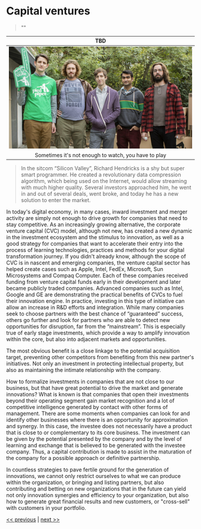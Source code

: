 # Capital ventures

>""

| TBD |
| :---: |
|![](../../images/capital_ventures.png)|
|Sometimes it's not enough to watch, you have to play|

>In the sitcom “Silicon Valley”, Richard Hendricks is a shy but super smart programmer. He created a revolutionary data compression algorithm, which being used on the Internet, would allow streaming with much higher quality. Several investors approached him, he went in and out of several deals, went broke, and today he has a new solution to enter the market.

In today's digital economy, in many cases, inward investment and merger activity are simply not enough to drive growth for companies that need to stay competitive. As an increasingly growing alternative, the corporate venture capital (CVC) model, although not new, has created a new dynamic in the investment ecosystem and the stimulus to innovation, as well as a good strategy for companies that want to accelerate their entry into the process of learning technologies, practices and methods for your digital transformation journey. If you didn't already know, although the scope of CVC is in nascent and emerging companies, the venture capital sector has helped create cases such as Apple, Intel, FedEx, Microsoft, Sun Microsystems and Compaq Computer. Each of these companies received funding from venture capital funds early in their development and later became publicly traded companies. Advanced companies such as Intel, Google and GE are demonstrating the practical benefits of CVCs to fuel their innovation engine.
In practice, investing in this type of initiative can allow an increase in R&D efforts and integration. While many companies seek to choose partners with the best chance of “guaranteed” success, others go further and look for partners who are able to detect new opportunities for disruption, far from the “mainstream”. This is especially true of early stage investments, which provide a way to amplify innovation within the core, but also into adjacent markets and opportunities.

The most obvious benefit is a close linkage to the potential acquisition target, preventing other competitors from benefiting from this new partner's initiatives. Not only an investment in protecting intellectual property, but also as maintaining the intimate relationship with the company.

How to formalize investments in companies that are not close to our business, but that have great potential to drive the market and generate innovations? What is known is that companies that open their investments beyond their operating segment gain market recognition and a lot of competitive intelligence generated by contact with other forms of management. There are some moments when companies can look for and identify other businesses where there is an opportunity for approximation and synergy. In this case, the investee does not necessarily have a product that is close to or complementary to its core business. The investment can be given by the potential presented by the company and by the level of learning and exchange that is believed to be generated with the investee company. Thus, a capital contribution is made to assist in the maturation of the company for a possible approach or definitive partnership.

In countless strategies to pave fertile ground for the generation of innovations, we cannot only restrict ourselves to what we can produce within the organization, or bringing and listing partners, but also contributing and betting on new organizations that in the future can yield not only innovation synergies and efficiency to your organization, but also how to generate great financial results and new customers, or "cross-sell" with customers in your portfolio.

[<< previous](7-startup_as_saas.md) | [next >>](../chapter-8/0-business_driven_technology.md)

